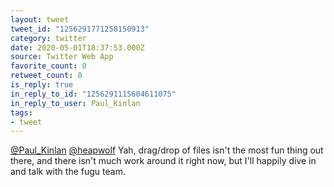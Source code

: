 ```yaml
---
layout: tweet
tweet_id: "1256291771258150913"
category: twitter
date: 2020-05-01T18:37:53.000Z
source: Twitter Web App
favorite_count: 0
retweet_count: 0
is_reply: true
in_reply_to_id: "1256291115604611075"
in_reply_to_user: Paul_Kinlan
tags:
- tweet
---
```


[@Paul_Kinlan](https://twitter.com/@Paul_Kinlan) [@heapwolf](https://twitter.com/@heapwolf) Yah, drag/drop of files isn't the most fun thing out there, and there isn't much work around it right now, but I'll happily dive in and talk with the fugu team.
